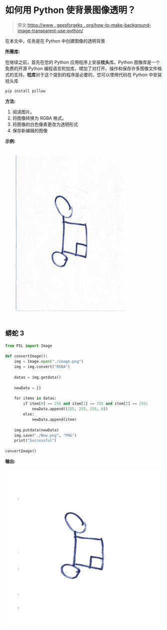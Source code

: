 # 如何用 Python 使背景图像透明？

> 原文:[https://www . geesforgeks . org/how-to-make-background-image-transparent-use-python/](https://www.geeksforgeeks.org/how-to-make-background-image-transparent-using-python/)

在本文中，任务是在 Python 中创建图像的透明背景

**所需库:**

在继续之前，首先在您的 Python 应用程序上安装**枕头**库。Python 图像库是一个免费的开源 Python 编程语言附加库，增加了对打开、操作和保存许多图像文件格式的支持。**枕库**对于这个提到的程序是必要的。您可以使用代码在 Python 中安装枕头库

```py
pip install pillow
```

**方法:**

1.  阅读图片。
2.  将图像转换为 RGBA 格式。
3.  将图像的白色像素更改为透明形式
4.  保存新编辑的图像

**示例:**

![](img/5568dbf13296ff6cc70c6ecad5d2c3d9.png)

## 蟒蛇 3

```py
from PIL import Image

def convertImage():
    img = Image.open("./image.png")
    img = img.convert("RGBA")

    datas = img.getdata()

    newData = []

    for items in datas:
        if item[0] == 255 and item[1] == 255 and item[2] == 255:
            newData.append((255, 255, 255, 0))
        else:
            newData.append(item)

    img.putdata(newData)
    img.save("./New.png", "PNG")
    print("Successful")

convertImage()
```

**输出:**

![](img/37607927ca86444c989b1c71295ba2f8.png)